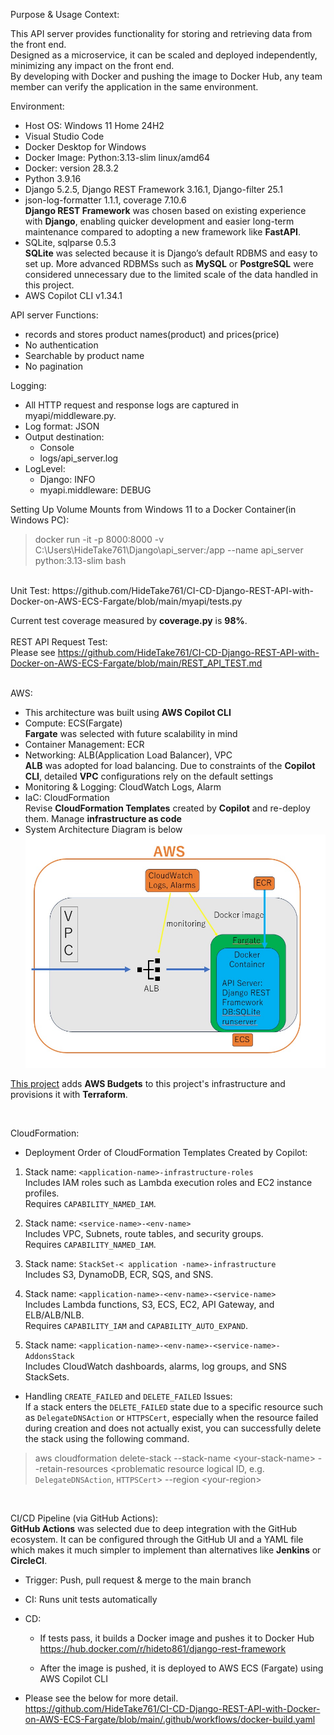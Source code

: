 Purpose & Usage Context:  

This API server provides functionality for storing and retrieving data from the front end.  
Designed as a microservice, it can be scaled and deployed independently, minimizing any impact on the front end.  
By developing with Docker and pushing the image to Docker Hub, any team member can verify the application in the same environment.

Environment:
- Host OS: Windows 11 Home 24H2  
- Visual Studio Code  
- Docker Desktop for Windows  
- Docker Image: Python:3.13-slim linux/amd64  
- Docker: version 28.3.2  
- Python 3.9.16  
- Django 5.2.5, Django REST Framework 3.16.1, Django-filter 25.1  
- json-log-formatter 1.1.1, coverage 7.10.6  
**Django REST Framework** was chosen based on existing experience with **Django**, enabling quicker development and easier long-term maintenance compared to adopting a new framework like **FastAPI**.
- SQLite, sqlparse 0.5.3  
**SQLite** was selected because it is Django’s default RDBMS and easy to set up. More advanced RDBMSs such as **MySQL** or **PostgreSQL** were considered unnecessary due to the limited scale of the data handled in this project.
- AWS Copilot CLI v1.34.1

API server Functions:
- records and stores product names(product) and prices(price)
- No authentication
- Searchable by product name
- No pagination

Logging:
- All HTTP request and response logs are captured in myapi/middleware.py.
- Log format: JSON
- Output destination:
  - Console
  - logs/api_server.log
- LogLevel:
  - Django: INFO
  - myapi.middleware: DEBUG

Setting Up Volume Mounts from Windows 11 to a Docker Container(in Windows PC):

>docker run -it -p 8000:8000 -v C:\Users\HideTake761\Django\api_server:/app --name api_server python:3.13-slim bash
<br>
Unit Test: 
https://github.com/HideTake761/CI-CD-Django-REST-API-with-Docker-on-AWS-ECS-Fargate/blob/main/myapi/tests.py
  
Current test coverage measured by **coverage.py** is **98%**.
<br>
<br>
REST API Request Test:<br>
Please see https://github.com/HideTake761/CI-CD-Django-REST-API-with-Docker-on-AWS-ECS-Fargate/blob/main/REST_API_TEST.md
<br>
<br>
  
AWS:  
- This architecture was built using **AWS Copilot CLI**
- Compute: ECS(Fargate)  
**Fargate** was selected with future scalability in mind
- Container Management: ECR
- Networking: ALB(Application Load Balancer), VPC  
**ALB** was adopted for load balancing. Due to constraints of the **Copilot CLI**, detailed **VPC** configurations rely on the default settings
- Monitoring & Logging: CloudWatch Logs, Alarm
- IaC: CloudFormation  
Revise **CloudFormation Templates** created by **Copilot** and re-deploy them. Manage **infrastructure as code** 
- System Architecture Diagram is below  
  <img src="./API%20Server%20on%20AWS.jpg" alt="System Architecture Diagram" width="600" />

[This project](https://github.com/HideTake761/Terraform/tree/main/AWS_ECS) adds **AWS Budgets** to this project's infrastructure and provisions it with **Terraform**.  

<br>  
  
CloudFormation:  
- Deployment Order of CloudFormation Templates Created by Copilot:
 1. Stack name: `<application-name>-infrastructure-roles`  
Includes IAM roles such as Lambda execution roles and EC2 instance profiles.  
Requires `CAPABILITY_NAMED_IAM`.

 2. Stack name: `<service-name>-<env-name>`  
Includes VPC, Subnets, route tables, and security groups.  
Requires `CAPABILITY_NAMED_IAM`.

 3. Stack name: `StackSet-< application -name>-infrastructure`  
Includes S3, DynamoDB, ECR, SQS, and SNS.  

 4. Stack name: `<application-name>-<env-name>-<service-name>`  
Includes Lambda functions, S3, ECS, EC2, API Gateway, and ELB/ALB/NLB.  
Requires `CAPABILITY_IAM` and `CAPABILITY_AUTO_EXPAND`.

 5. Stack name: `<application-name>-<env-name>-<service-name>-AddonsStack`  
Includes CloudWatch dashboards, alarms, log groups, and SNS StackSets.  

- Handling `CREATE_FAILED` and `DELETE_FAILED` Issues:  
If a stack enters the `DELETE_FAILED` state due to a specific resource such as `DelegateDNSAction` or `HTTPSCert`, especially when the resource failed during creation and does not actually exist, you can successfully delete the stack using the following command.
> aws cloudformation delete-stack --stack-name \<your-stack-name> --retain-resources <problematic resource logical ID, e.g. `DelegateDNSAction`, `HTTPSCert`> --region \<your-region>

<br>

CI/CD Pipeline (via GitHub Actions):  
**GitHub Actions** was selected due to deep integration with the GitHub ecosystem. It can be configured through the GitHub UI and a YAML file which makes it much simpler to implement than alternatives like **Jenkins** or **CircleCI**.
- Trigger: Push, pull request & merge to the main branch
- CI: Runs unit tests automatically
- CD:  
  - If tests pass, it builds a Docker image and pushes it to Docker Hub  
    https://hub.docker.com/r/hideto861/django-rest-framework  

  - After the image is pushed, it is deployed to AWS ECS (Fargate) using AWS Copilot CLI  

- Please see the below for more detail.<br>
https://github.com/HideTake761/CI-CD-Django-REST-API-with-Docker-on-AWS-ECS-Fargate/blob/main/.github/workflows/docker-build.yaml 

